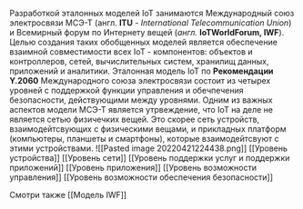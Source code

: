 Разработкой эталонных моделей IoT занимаются Международный союз электросвязи МСЭ-Т (англ. **ITU** - *International Telecommunication Union*) и Всемирный форум по Интернету вещей (*англ.* **IoTWorldForum, IWF**). Целью создания таких обобщенных моделей является обеспечение взаимной совместимости всех IoT - компонентов: объектов и контроллеров, сетей, вычислительных систем, хранилищ данных, приложений и аналитики.  Эталонная модель IoT по **Рекомендации Y.2060** Международного союза электросвязи состоит из четырех уровней с поддержкой функции управления и обечпечения безопасности, действующими между уровнями. Одним из важных аспектов модели МСЭ-Т является утрвеждение, что IoT на деле не является сетью физичечких вещей. Это скорее сеть устройств, взаимодейтсвующих с физическими вещами, и прикладных платформ (компьютеры, планшеты и смартфоны), которые взаимодейтсвуют с этими устройствами. 
![[Pasted image 20220421224438.png]]
[[Уровень устройства]]
[[Уровень сети]]
[[Уровень поддержки услуг и поддержки приложений]]
[[Уровень приложения]]
[[Уровень возможности управления]]
[[Уровень возможности обеспечения безопасности]]

Смотри также [[Модель IWF]]
